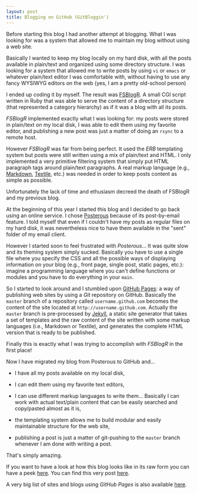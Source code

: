 ```yaml
---
layout: post
title: Blogging on GitHub (GitBloggin')
---
```


Before starting this blog I had another attempt at blogging. What I was looking for was a system that allowed me to maintain my blog without using a web site.

Basically I wanted to keep my blog locally on my hard disk, with all the posts available in plain/text and organized using some directory structure. I was looking for a system that allowed me to write posts by using `vi` or `emacs` or whatever plain/text editor I was comfortable with, without having to use any fancy WYSIWYG editors on the web (yes, I am a pretty old-school person)

I ended up coding it by myself. The result was [FSBlogR](https://github.com/fmancinelli/FSBlogR). A small CGI script written in Ruby that was able to serve the content of a directory structure (that represented a category hierarchy) as if it was a blog with all its posts.

*FSBlogR* implemented exactly what I was looking for: my posts were stored in plain/text on my local disk, I was able to edit them using my favorite editor, and publishing a new post was just a matter of doing an `rsync` to a remote host.

However *FSBlogR* was far from being perfect. It used the *ERB* templating system but posts were still written using a mix of plain/text and HTML. I only implemented a very primitive filtering system that simply put HTML paragraph tags around plain/text paragraphs. A real markup language (e.g., [Markdown](http://daringfireball.net/projects/markdown/syntax), [Textile](http://textile.thresholdstate.com), etc.) was needed in order to keep posts content as simple as possible. 

Unfortunately the lack of time and ethusiasm decreed the death of FSBlogR and my previous blog.

At the beginning of this year I started this blog and I decided to go back using an online service. I chose [Posterous](http://www.posterous.com) because of its post-by-email feature. I told myself that even if I couldn't have my posts as regular files on my hard disk, it was nevertheless nice to have them available in the "sent" folder of my email client. 

However I started soon to feel frustrated with *Posterous*... It was quite slow and its theming system simply sucked. Basically you have to use a single file where you specify the CSS and all the possible ways of displaying information on your blog (e.g., front page, single post, static pages, etc.): imagine a programming language where you can't define functions or modules and you have to do everything in your `main`.

So I started to look around and I stumbled upon [GitHub Pages](http://pages.github.com): a way of publishing web sites by using a *Git* repository on GitHub. Basically the `master` branch of a repository called `username.github.com` becomes the content of the site located at `http://username.github.com`. Actually the `master` branch is pre-processed by [Jekyll](https://github.com/mojombo/jekyll), a static site generator that takes a set of templates and the raw content of the site written with some markup languages (i.e., Markdown or Textile), and generates the complete HTML version that is ready to be published.

Finally this is exactly what I was trying to accomplish with *FSBlogR* in the first place!

Now I have migrated my blog from Posterous to GitHub and...

* I have all my posts available on my local disk,

* I can edit them using my favorite text editors,

* I can use different markup languages to write them... Basically I can work with actual text/plain content that can be easily searched and copy/pasted almost as it is,

* the templating system allows me to build modular and easily maintainable structure for the web site,

* publishing a post is just a matter of git-pushing to the `master` branch whenever I am done with writing a post.

That's simply amazing.

If you want to have a look at how this blog looks like in its raw form you can have a peek [here](https://github.com/fmancinelli/fmancinelli.github.com). You can find this very post [here](https://github.com/fmancinelli/fmancinelli.github.com/blob/master/_posts/2011-02-27-Blogging_on_GitHub.markdown).

A very big list of sites and blogs using *GitHub Pages* is also available [here](https://github.com/mojombo/jekyll/wiki/Sites).

